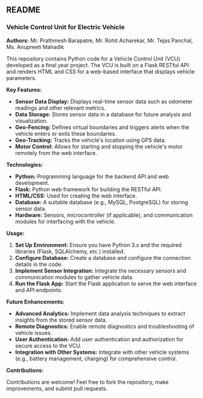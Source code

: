 ## **README**

### **Vehicle Control Unit for Electric Vehicle**

**Authors:** Mr. Prathmesh Barapatre, Mr. Rohit Acharekar, Mr. Tejas Panchal, Ms. Anupreeti Mahadik

This repository contains Python code for a Vehicle Control Unit (VCU) developed as a final year project. The VCU is built on a Flask RESTful API and renders HTML and CSS for a web-based interface that displays vehicle parameters.

**Key Features:**

* **Sensor Data Display:** Displays real-time sensor data such as odometer readings and other relevant metrics.
* **Data Storage:** Stores sensor data in a database for future analysis and visualization.
* **Geo-Fencing:** Defines virtual boundaries and triggers alerts when the vehicle enters or exits these boundaries.
* **Geo-Tracking:** Tracks the vehicle's location using GPS data.
* **Motor Control:** Allows for starting and stopping the vehicle's motor remotely from the web interface.

**Technologies:**

* **Python:** Programming language for the backend API and web development.
* **Flask:** Python web framework for building the RESTful API.
* **HTML/CSS:** Used for creating the web interface.
* **Database:** A suitable database (e.g., MySQL, PostgreSQL) for storing sensor data.
* **Hardware:** Sensors, microcontroller (if applicable), and communication modules for interfacing with the vehicle.

**Usage:**

1. **Set Up Environment:** Ensure you have Python 3.x and the required libraries (Flask, SQLAlchemy, etc.) installed.
2. **Configure Database:** Create a database and configure the connection details in the code.
3. **Implement Sensor Integration:** Integrate the necessary sensors and communication modules to gather vehicle data.
4. **Run the Flask App:** Start the Flask application to serve the web interface and API endpoints.

**Future Enhancements:**

* **Advanced Analytics:** Implement data analysis techniques to extract insights from the stored sensor data.
* **Remote Diagnostics:** Enable remote diagnostics and troubleshooting of vehicle issues.
* **User Authentication:** Add user authentication and authorization for secure access to the VCU.
* **Integration with Other Systems:** Integrate with other vehicle systems (e.g., battery management, charging) for comprehensive control.

**Contributions:**

Contributions are welcome! Feel free to fork the repository, make improvements, and submit pull requests.
